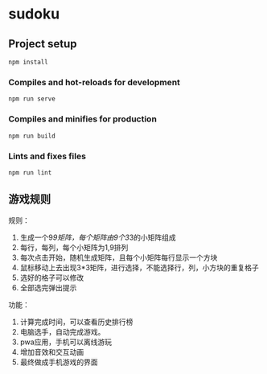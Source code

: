# sudoku

## Project setup
```
npm install
```

### Compiles and hot-reloads for development
```
npm run serve
```

### Compiles and minifies for production
```
npm run build
```

### Lints and fixes files
```
npm run lint
```

## 游戏规则


规则：
1. 生成一个9*9矩阵，每个矩阵由9个3*3的小矩阵组成
2. 每行，每列，每个小矩阵为1,9排列
3. 每次点击开始，随机生成矩阵，且每个小矩阵每行显示一个方块
4. 鼠标移动上去出现3*3矩阵，进行选择，不能选择行，列，小方块的重复格子
5. 选好的格子可以修改
6. 全部选完弹出提示

功能：
1. 计算完成时间，可以查看历史排行榜
2. 电脑选手，自动完成游戏。
3. pwa应用，手机可以离线游玩
4. 增加音效和交互动画
5. 最终做成手机游戏的界面

